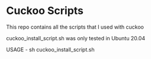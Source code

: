 # Cuckoo Scripts
This repo contains all the scripts that I used with cuckoo

cuckoo_install_script.sh was only tested in Ubuntu 20.04

USAGE - sh cuckoo_install_script.sh
